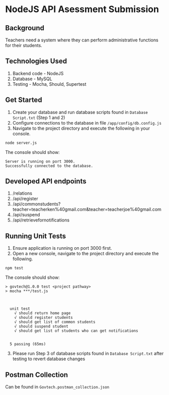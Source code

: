 # NodeJS API Asessment Submission

## Background
Teachers need a system where they can perform administrative functions for their students.

## Technologies Used
1. Backend code - NodeJS
2. Database - MySQL
3. Testing - Mocha, Should, Supertest

## Get Started
1. Create your database and run database scripts found in `Database Script.txt` (Step 1 and 2)
2. Configure connections to the database in file `/app/config/db.config.js`
3. Navigate to the project directory and execute the following in your console.
```
node server.js
```
The console should show:
```
Server is running on port 3000.
Successfully connected to the database.
```

## Developed API endpoints
1. /relations
2. /api/register
3. /api/commonstudents?teacher=teacherken%40gmail.com&teacher=teacherjoe%40gmail.com
4. /api/suspend
5. /api/retrievefornotifications

## Running Unit Tests
1. Ensure application is running on port 3000 first.
2. Open a new console, navigate to the project directory and execute the following.
```
npm test
```
The console should show:
```
> govtech@1.0.0 test <project pathway>
> mocha ***/test.js



  unit test
    √ should return home page
    √ should register students
    √ should get list of common students
    √ should suspend student
    √ should get list of students who can get notifications


  5 passing (65ms)
```
3. Please run Step 3 of database scripts found in `Database Script.txt` after testing to revert database changes

## Postman Collection
Can be found in `Govtech.postman_collection.json`


